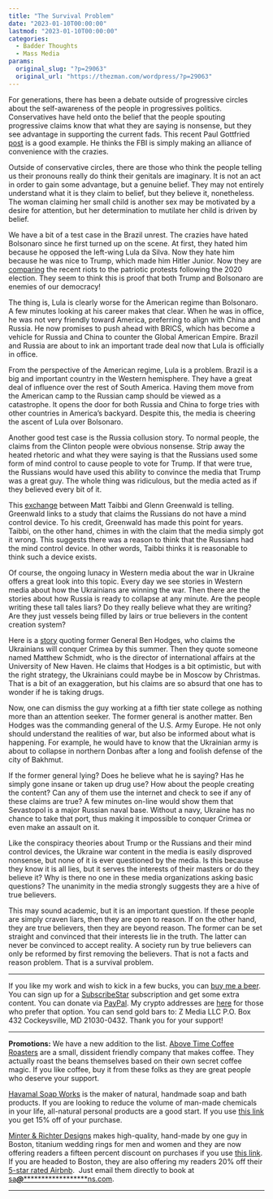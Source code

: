 ```yaml
---
title: "The Survival Problem"
date: "2023-01-10T00:00:00"
lastmod: "2023-01-10T00:00:00"
categories:
  - Badder Thoughts
  - Mass Media
params:
  original_slug: "?p=29063"
  original_url: "https://thezman.com/wordpress/?p=29063"
---
```


For generations, there has been a debate outside of progressive circles
about the self-awareness of the people in progressives politics.
Conservatives have held onto the belief that the people spouting
progressive claims know that what they are saying is nonsense, but they
see advantage in supporting the current fads. This recent Paul Gottfried
<a
href="https://amgreatness.com/2022/12/28/strange-deep-state-bedfellows/"
rel="noopener" target="_blank">post</a> is a good example. He thinks the
FBI is simply making an alliance of convenience with the crazies.

Outside of conservative circles, there are those who think the people
telling us their pronouns really do think their genitals are imaginary.
It is not an act in order to gain some advantage, but a genuine belief.
They may not entirely understand what it is they claim to belief, but
they believe it, nonetheless. The woman claiming her small child is
another sex may be motivated by a desire for attention, but her
determination to mutilate her child is driven by belief.

We have a bit of a test case in the Brazil unrest. The crazies have
hated Bolsonaro since he first turned up on the scene. At first, they
hated him because he opposed the left-wing Lula da Silva. Now they hate
him because he was nice to Trump, which made him Hitler Junior. Now they
are <a href="https://archive.is/Pnyux" rel="noopener"
target="_blank">comparing</a> the recent riots to the patriotic protests
following the 2020 election. They seem to think this is proof that both
Trump and Bolsonaro are enemies of our democracy!

The thing is, Lula is clearly worse for the American regime than
Bolsonaro. A few minutes looking at his career makes that clear. When he
was in office, he was not very friendly toward America, preferring to
align with China and Russia. He now promises to push ahead with BRICS,
which has become a vehicle for Russia and China to counter the Global
American Empire. Brazil and Russia are about to ink an important trade
deal now that Lula is officially in office.

From the perspective of the American regime, Lula is a problem. Brazil
is a big and important country in the Western hemisphere. They have a
great deal of influence over the rest of South America. Having them move
from the American camp to the Russian camp should be viewed as a
catastrophe. It opens the door for both Russia and China to forge tries
with other countries in America’s backyard. Despite this, the media is
cheering the ascent of Lula over Bolsonaro.

Another good test case is the Russia collusion story. To normal people,
the claims from the Clinton people were obvious nonsense. Strip away the
heated rhetoric and what they were saying is that the Russians used some
form of mind control to cause people to vote for Trump. If that were
true, the Russians would have used this ability to convince the media
that Trump was a great guy. The whole thing was ridiculous, but the
media acted as if they believed every bit of it.

This <a href="https://twitter.com/mtaibbi/status/1612601158782050307"
rel="noopener" target="_blank">exchange</a> between Matt Taibbi and
Glenn Greenwald is telling. Greenwald links to a study that claims the
Russians do not have a mind control device. To his credit, Greenwald has
made this point for years. Taibbi, on the other hand, chimes in with the
claim that the media simply got it wrong. This suggests there was a
reason to think that the Russians had the mind control device. In other
words, Taibbi thinks it is reasonable to think such a device exists.

Of course, the ongoing lunacy in Western media about the war in Ukraine
offers a great look into this topic. Every day we see stories in Western
media about how the Ukrainians are winning the war. Then there are the
stories about how Russia is ready to collapse at any minute. Are the
people writing these tall tales liars? Do they really believe what they
are writing? Are they just vessels being filled by lairs or true
believers in the content creation system?

Here is a <a
href="https://www.msn.com/en-us/news/world/ex-army-general-predicts-ukraine-liberates-crimea-by-end-of-august/ar-AA166tZb"
rel="noopener" target="_blank">story</a> quoting former General Ben
Hodges, who claims the Ukrainians will conquer Crimea by this summer.
Then they quote someone named Matthew Schmidt, who is the director of
international affairs at the University of New Haven. He claims that
Hodges is a bit optimistic, but with the right strategy, the Ukrainians
could maybe be in Moscow by Christmas. That is a bit of an exaggeration,
but his claims are so absurd that one has to wonder if he is taking
drugs.

Now, one can dismiss the guy working at a fifth tier state college as
nothing more than an attention seeker. The former general is another
matter. Ben Hodges was the commanding general of the U.S. Army Europe.
He not only should understand the realities of war, but also be informed
about what is happening. For example, he would have to know that the
Ukrainian army is about to collapse in northern Donbas after a long and
foolish defense of the city of Bakhmut.

If the former general lying? Does he believe what he is saying? Has he
simply gone insane or taken up drug use? How about the people creating
the content? Can any of them use the internet and check to see if any of
these claims are true? A few minutes on-line would show them that
Sevastopol is a major Russian naval base. Without a navy, Ukraine has no
chance to take that port, thus making it impossible to conquer Crimea or
even make an assault on it.

Like the conspiracy theories about Trump or the Russians and their mind
control devices, the Ukraine war content in the media is easily
disproved nonsense, but none of it is ever questioned by the media. Is
this because they know it is all lies, but it serves the interests of
their masters or do they believe it? Why is there no one in these media
organizations asking basic questions? The unanimity in the media
strongly suggests they are a hive of true believers.

This may sound academic, but it is an important question. If these
people are simply craven liars, then they are open to reason. If on the
other hand, they are true believers, then they are beyond reason. The
former can be set straight and convinced that their interests lie in the
truth. The latter can never be convinced to accept reality. A society
run by true believers can only be reformed by first removing the
believers. That is not a facts and reason problem. That is a survival
problem.

------------------------------------------------------------------------

If you like my work and wish to kick in a few bucks, you can
<a href="https://www.buymeacoffee.com/mujolulu" rel="noopener"
target="_blank">buy me a beer</a>. You can sign up for a
<a href="https://www.subscribestar.com/the-z-blog" rel="noopener"
target="_blank">SubscribeStar</a> subscription and get some extra
content. You can donate via <a
href="https://www.paypal.com/donate/?cmd=_s-xclick&amp;hosted_button_id=UDAS2Q8JYA6CN&amp;source=url"
rel="noopener" target="_blank">PayPal</a>. My crypto addresses are
<a href="https://thezman.com/wordpress/?page_id=22713" rel="noopener"
target="_blank">here</a> for those who prefer that option. You can send
gold bars to: Z Media LLC P.O. Box 432 Cockeysville, MD 21030-0432.
Thank you for your support!

------------------------------------------------------------------------

**Promotions:** We have a new addition to the list.
<a href="https://abovetimecoffee.com/" rel="noopener"
target="_blank">Above Time Coffee Roasters</a> are a small, dissident
friendly company that makes coffee. They actually roast the beans
themselves based on their own secret coffee magic. If you like coffee,
buy it from these folks as they are great people who deserve your
support.

<a href="https://havamalsoapworks.com/" rel="noopener"
target="_blank">Havamal Soap Works</a> is the maker of natural, handmade
soap and bath products. If you are looking to reduce the volume of
man-made chemicals in your life, all-natural personal products are a
good start. If you use
<a href="https://havamalsoapworks.com/discount/ZMAN" rel="noopener"
target="_blank">this link</a> you get 15% off of your purchase.

<a href="https://www.minterandrichterdesigns.com/"
rel="noreferrer nofollow noopener" target="_blank">Minter &amp; Richter
Designs</a> makes high-quality, hand-made by one guy in Boston, titanium
wedding rings for men and women and they are now offering readers a
fifteen percent discount on purchases if you use
<a href="https://www.minterandrichterdesigns.com/discount/ZMAN"
rel="noreferrer nofollow noopener" target="_blank">this link</a>.
<span class="highlight"><span class="colour"><span class="font"><span class="size">If
you are headed to Boston, they are also offering my readers 20% off
their <a
href="https://www.airbnb.com/users/7988017/listings?user_id=7988017&amp;s=3"
rel="noopener noreferrer" target="_blank">5-star rated Airbnb</a>.  Just
email them directly to book at
<a href="mailto:sa***@*********************ns.com"
data-original-string="q+8jkcX770TzaXsKeM7Oeg==cb7dH55XarmduaL8IP9mn28pQXL+l/H+J5aw/lS6OvVGdsahs00kU69fPJ0PadnjcQw"><span
class="apbct-email-encoder"
data-original-string="WmHYgv2NNQ4cbdUCpUfTJA==cb7huHKFYj+fG5XSuj7uTIO6xwjOqaKXTxQbIqTyqJ9CtJNCbtOIpoFy95vayXWy7P1"
title="This contact has been encoded by Anti-Spam by CleanTalk. Click to decode. To finish the decoding make sure that JavaScript is enabled in your browser.">sa<span
class="apbct-blur">***</span>@<span
class="apbct-blur">*********************</span>ns.com</span></a>.</span></span></span></span>

------------------------------------------------------------------------
